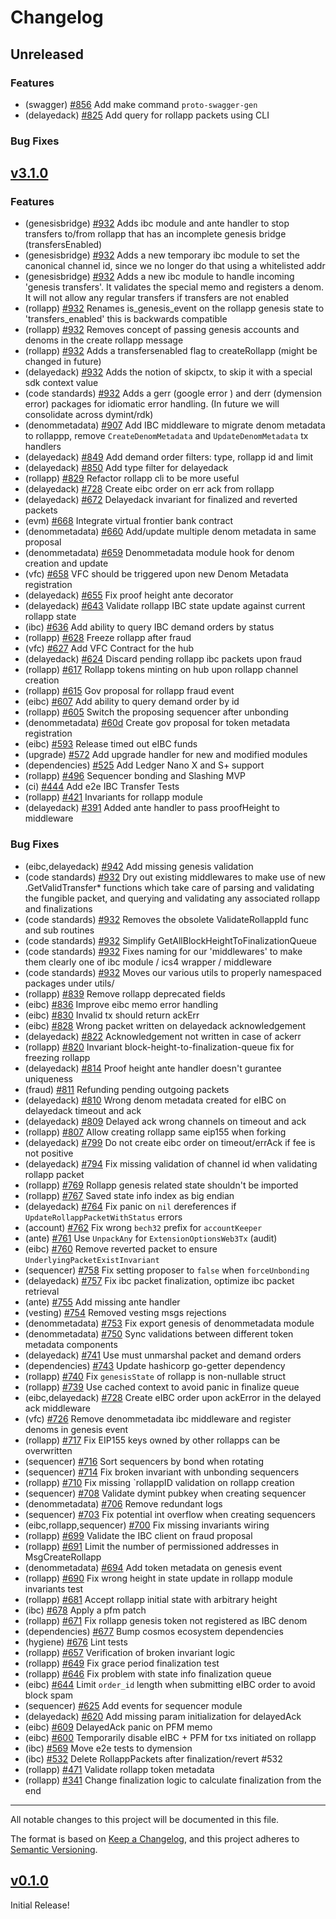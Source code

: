 <!--
Guiding Principles:

Changelogs are for humans, not machines.
There should be an entry for every single version.
The same types of changes should be grouped.
Versions and sections should be linkable.
The latest version comes first.
The release date of each version is displayed.
Mention whether you follow Semantic Versioning.

Usage:

Change log entries are to be added to the Unreleased section under the
appropriate stanza (see below). Each entry should ideally include a tag and
the Github issue reference in the following format:

* (<tag>) \#<issue-number> message

The issue numbers will later be link-ified during the release process so you do
not have to worry about including a link manually, but you can if you wish.

Types of changes (Stanzas):

"Features" for new features.
"Improvements" for changes in existing functionality.
"Deprecated" for soon-to-be removed features.
"Bug Fixes" for any bug fixes.
"Client Breaking" for breaking CLI commands and REST routes used by end-users.
"API Breaking" for breaking exported APIs used by developers building on SDK.
"State Machine Breaking" for any changes that result in a different AppState
given same genesisState and txList.
Ref: https://keepachangelog.com/en/1.0.0/
-->

# Changelog

## Unreleased

### Features

- (swagger) [#856](https://github.com/dymensionxyz/dymension/issues/856) Add make command `proto-swagger-gen`
- (delayedack) [#825](https://github.com/dymensionxyz/dymension/issues/825) Add query for rollapp packets using CLI

### Bug Fixes

## [v3.1.0](https://github.com/dymensionxyz/dymension/releases/tag/v3.1.0)

### Features

- (genesisbridge) [#932](https://github.com/dymensionxyz/dymension/issues/932) Adds ibc module and ante handler to stop transfers to/from rollapp that has an incomplete genesis bridge (transfersEnabled)
- (genesisbridge) [#932](https://github.com/dymensionxyz/dymension/issues/932) Adds a new temporary ibc module to set the canonical channel id, since we no longer do that using a whitelisted addr
- (genesisbridge) [#932](https://github.com/dymensionxyz/dymension/issues/932) Adds a new ibc module to handle incoming 'genesis transfers'. It validates the special memo and registers a denom. It will not allow any regular transfers if transfers are not enabled
- (rollapp) [#932](https://github.com/dymensionxyz/dymension/issues/932) Renames is_genesis_event on the rollapp genesis state to 'transfers_enabled' this is backwards compatible
- (rollapp) [#932](https://github.com/dymensionxyz/dymension/issues/932) Removes concept of passing genesis accounts and denoms in the create rollapp message
- (rollapp) [#932](https://github.com/dymensionxyz/dymension/issues/932) Adds a transfersenabled flag to createRollapp (might be changed in future)
- (delayedack) [#932](https://github.com/dymensionxyz/dymension/issues/932) Adds the notion of skipctx, to skip it with a special sdk context value
- (code standards) [#932](https://github.com/dymensionxyz/dymension/issues/932) Adds a gerr (google error ) and derr (dymension error) packages for idiomatic error handling. (In future we will consolidate across dymint/rdk)
- (denommetadata) [#907](https://github.com/dymensionxyz/dymension/issues/907) Add IBC middleware to migrate denom metadata to rollappp, remove `CreateDenomMetadata` and `UpdateDenomMetadata` tx handlers
- (delayedack) [#849](https://github.com/dymensionxyz/dymension/issues/849) Add demand order filters: type, rollapp id and limit
- (delayedack) [#850](https://github.com/dymensionxyz/dymension/issues/850) Add type filter for delayedack
- (rollapp) [#829](https://github.com/dymensionxyz/dymension/issues/829) Refactor rollapp cli to be more useful
- (delayedack) [#728](https://github.com/dymensionxyz/dymension/issues/728) Create eibc order on err ack from rollapp
- (delayedack) [#672](https://github.com/dymensionxyz/dymension/issues/672) Delayedack invariant for finalized and reverted packets
- (evm) [#668](https://github.com/dymensionxyz/dymension/issues/668) Integrate virtual frontier bank contract
- (denommetadata) [#660](https://github.com/dymensionxyz/dymension/issues/660) Add/update multiple denom metadata in same proposal
- (denommetadata) [#659](https://github.com/dymensionxyz/dymension/issues/659) Denommetadata module hook for denom creation and update
- (vfc) [#658](https://github.com/dymensionxyz/dymension/issues/658) VFC should be triggered upon new Denom Metadata registration
- (delayedack) [#655](https://github.com/dymensionxyz/dymension/pull/655) Fix proof height ante decorator
- (delayedack) [#643](https://github.com/dymensionxyz/dymension/issues/643) Validate rollapp IBC state update against current rollapp state
- (ibc) [#636](https://github.com/dymensionxyz/dymension/issues/636) Add ability to query IBC demand orders by status
- (rollapp) [#628](https://github.com/dymensionxyz/dymension/issues/628) Freeze rollapp after fraud
- (vfc) [#627](https://github.com/dymensionxyz/dymension/issues/627) Add VFC Contract for the hub
- (delayedack) [#624](https://github.com/dymensionxyz/dymension/issues/624) Discard pending rollapp ibc packets upon fraud
- (rollapp) [#617](https://github.com/dymensionxyz/dymension/issues/617) Rollapp tokens minting on hub upon rollapp channel creation
- (rollapp) [#615](https://github.com/dymensionxyz/dymension/issues/615) Gov proposal for rollapp fraud event
- (eibc) [#607](https://github.com/dymensionxyz/dymension/issues/607) Add ability to query demand order by id
- (rollapp) [#605](https://github.com/dymensionxyz/dymension/issues/605) Switch the proposing sequencer after unbonding
- (denommetadata) [#60d](https://github.com/dymensionxyz/dymension/issues/604) Create gov proposal for token metadata registration
- (eibc) [#593](https://github.com/dymensionxyz/dymension/issues/593) Release timed out eIBC funds 
- (upgrade) [#572](https://github.com/dymensionxyz/dymension/issues/572) Add upgrade handler for new and modified modules 
- (dependencies) [#525](https://github.com/dymensionxyz/dymension/pull/525) Add Ledger Nano X and S+ support
- (rollapp) [#496](https://github.com/dymensionxyz/dymension/issues/496) Sequencer bonding and Slashing MVP
- (ci) [#444](https://github.com/dymensionxyz/dymension/issues/444) Add e2e IBC Transfer Tests
- (rollapp) [#421](https://github.com/dymensionxyz/dymension/issues/421) Invariants for rollapp module
- (delayedack) [#391](https://github.com/dymensionxyz/dymension/issues/391) Added ante handler to pass proofHeight to middleware

### Bug Fixes

- (eibc,delayedack) [#942](https://github.com/dymensionxyz/dymension/issues/942) Add missing genesis validation
- (code standards) [#932](https://github.com/dymensionxyz/dymension/issues/932) Dry out existing middlewares to make use of new .GetValidTransfer* functions which take care of parsing and validating the fungible packet, and querying and validating any associated rollapp and finalizations
- (code standards) [#932](https://github.com/dymensionxyz/dymension/issues/932) Removes the obsolete ValidateRollappId func and sub routines
- (code standards) [#932](https://github.com/dymensionxyz/dymension/issues/932) Simplify GetAllBlockHeightToFinalizationQueue
- (code standards) [#932](https://github.com/dymensionxyz/dymension/issues/932) Fixes naming for our 'middlewares' to make them clearly one of ibc module / ics4 wrapper / middleware
- (code standards) [#932](https://github.com/dymensionxyz/dymension/issues/932) Moves our various utils to properly namespaced packages under utils/
- (rollapp) [#839](https://github.com/dymensionxyz/dymension/issues/839) Remove rollapp deprecated fields
- (eibc) [#836](https://github.com/dymensionxyz/dymension/issues/836) Improve eibc memo error handling
- (eibc) [#830](https://github.com/dymensionxyz/dymension/issues/830) Invalid tx should return ackErr
- (eibc) [#828](https://github.com/dymensionxyz/dymension/issues/828) Wrong packet written on delayedack acknowledgement
- (delayedack) [#822](https://github.com/dymensionxyz/dymension/issues/822) Acknowledgement not written in case of ackerr
- (rollapp) [#820](https://github.com/dymensionxyz/dymension/issues/820) Invariant block-height-to-finalization-queue fix for freezing rollapp
- (delayedack) [#814](https://github.com/dymensionxyz/dymension/issues/814) Proof height ante handler doesn't gurantee uniqueness
- (fraud) [#811](https://github.com/dymensionxyz/dymension/issues/811) Refunding pending outgoing packets
- (delayedack) [#810](https://github.com/dymensionxyz/dymension/issues/810) Wrong denom metadata created for eIBC on delayedack timeout and ack
- (delayedack) [#809](https://github.com/dymensionxyz/dymension/issues/809) Delayed ack wrong channels on timeout and ack
- (rollapp) [#807](https://github.com/dymensionxyz/dymension/issues/807) Allow creating rollapp same eip155 when forking
- (delayedack) [#799](https://github.com/dymensionxyz/dymension/issues/799) Do not create eibc order on timeout/errAck if fee is not positive
- (delayedack) [#794](https://github.com/dymensionxyz/dymension/issues/794) Fix missing validation of channel id when validating rollapp packet
- (rollapp) [#769](https://github.com/dymensionxyz/dymension/issues/769) Rollapp genesis related state shouldn't be imported
- (rollapp) [#767](https://github.com/dymensionxyz/dymension/issues/767) Saved state info index as big endian
- (delayedack) [#764](https://github.com/dymensionxyz/dymension/issues/764) Fix panic on `nil` dereferences if `UpdateRollappPacketWithStatus` errors
- (account) [#762](https://github.com/dymensionxyz/dymension/issues/762) Fix wrong `bech32` prefix for `accountKeeper`
- (ante) [#761](https://github.com/dymensionxyz/dymension/issues/761) Use `UnpackAny` for `ExtensionOptionsWeb3Tx` (audit)
- (eibc) [#760](https://github.com/dymensionxyz/dymension/issues/760) Remove reverted packet to ensure `UnderlyingPacketExistInvariant`
- (sequencer) [#758](https://github.com/dymensionxyz/dymension/issues/758) Fix setting proposer to `false` when `forceUnbonding`
- (delayedack) [#757](https://github.com/dymensionxyz/dymension/issues/757) Fix ibc packet finalization, optimize ibc packet retrieval
- (ante) [#755](https://github.com/dymensionxyz/dymension/issues/755) Add missing ante handler
- (vesting) [#754](https://github.com/dymensionxyz/dymension/issues/754) Removed vesting msgs rejections
- (denommetadata) [#753](https://github.com/dymensionxyz/dymension/issues/753) Fix export genesis of denommetadata module
- (denommetadata) [#750](https://github.com/dymensionxyz/dymension/issues/750) Sync validations between different token metadata components
- (delayedack) [#741](https://github.com/dymensionxyz/dymension/issues/741) Use must unmarshal packet and demand orders
- (dependencies) [#743](https://github.com/dymensionxyz/dymension/issues/743) Update hashicorp go-getter dependency
- (rollapp) [#740](https://github.com/dymensionxyz/dymension/issues/740) Fix `genesisState` of rollapp is non-nullable struct
- (rollapp) [#739](https://github.com/dymensionxyz/dymension/issues/739) Use cached context to avoid panic in finalize queue
- (eibc,delayedack) [#728](https://github.com/dymensionxyz/dymension/issues/728) Create eIBC order upon ackError in the delayed ack middleware
- (vfc) [#726](https://github.com/dymensionxyz/dymension/issues/726) Remove denommetadata ibc middleware and register denoms in genesis event
- (rollapp) [#717](https://github.com/dymensionxyz/dymension/issues/717) Fix EIP155 keys owned by other rollapps can be overwritten
- (sequencer) [#716](https://github.com/dymensionxyz/dymension/issues/716) Sort sequencers by bond when rotating
- (sequencer) [#714](https://github.com/dymensionxyz/dymension/issues/714) Fix broken invariant with unbonding sequencers
- (rollapp) [#710](https://github.com/dymensionxyz/dymension/issues/710) Fix missing `rollappID validation on rollapp creation
- (sequencer) [#708](https://github.com/dymensionxyz/dymension/issues/708) Validate dymint pubkey when creating sequencer
- (denommetadata) [#706](https://github.com/dymensionxyz/dymension/issues/706) Remove redundant logs
- (sequencer) [#703](https://github.com/dymensionxyz/dymension/issues/703) Fix potential int overflow when creating sequencers
- (eibc,rollapp,sequencer) [#700](https://github.com/dymensionxyz/dymension/issues/700) Fix missing invariants wiring
- (rollapp) [#699](https://github.com/dymensionxyz/dymension/pull/699) Validate the IBC client on fraud proposal
- (rollapp) [#691](https://github.com/dymensionxyz/dymension/pull/691) Limit the number of permissioned addresses in MsgCreateRollapp
- (denommetadata) [#694](https://github.com/dymensionxyz/dymension/pull/694) Add token metadata on genesis event
- (rollapp) [#690](https://github.com/dymensionxyz/dymension/pull/690) Fix wrong height in state update in rollapp module invariants test
- (rollapp) [#681](https://github.com/dymensionxyz/dymension/pull/681) Accept rollapp initial state with arbitrary height
- (ibc) [#678](https://github.com/dymensionxyz/dymension/pull/678) Apply a pfm patch
- (rollapp) [#671](https://github.com/dymensionxyz/dymension/pull/671) Fix rollapp genesis token not registered as IBC denom
- (dependencies) [#677](https://github.com/dymensionxyz/dymension/pull/677) Bump cosmos ecosystem dependencies
- (hygiene) [#676](https://github.com/dymensionxyz/dymension/pull/676) Lint tests
- (rollapp) [#657](https://github.com/dymensionxyz/dymension/pull/657) Verification of broken invariant logic
- (rollapp) [#649](https://github.com/dymensionxyz/dymension/pull/649) Fix grace period finalization test
- (rollapp) [#646](https://github.com/dymensionxyz/dymension/pull/646) Fix problem with state info finalization queue
- (eibc) [#644](https://github.com/dymensionxyz/dymension/pull/644) Limit `order_id` length when submitting eIBC order to avoid block spam
- (sequencer) [#625](https://github.com/dymensionxyz/dymension/pull/625) Add events for sequencer module
- (delayedack) [#620](https://github.com/dymensionxyz/dymension/pull/620) Add missing param initialization for delayedAck
- (eibc) [#609](https://github.com/dymensionxyz/dymension/pull/609) DelayedAck panic on PFM memo
- (eibc) [#600](https://github.com/dymensionxyz/dymension/pull/600) Temporarily disable eIBC + PFM for txs initiated on rollapp
- (ibc) [#569](https://github.com/dymensionxyz/dymension/issues/569) Move e2e tests to dymension
- (ibc) [#532](https://github.com/dymensionxyz/dymension/issues/532) Delete RollappPackets after finalization/revert #532
- (rollapp) [#471](https://github.com/dymensionxyz/dymension/issues/471) Validate rollapp token metadata
- (rollapp) [#341](https://github.com/dymensionxyz/dymension/issues/341) Change finalization logic to calculate finalization from the end

___

All notable changes to this project will be documented in this file.

The format is based on [Keep a Changelog](https://keepachangelog.com/en/1.0.0/),
and this project adheres to [Semantic Versioning](https://semver.org/spec/v2.0.0.html).

## [v0.1.0](https://github.com/dymensionxyz/dymension/releases/tag/v0.1.0-alpha)

Initial Release!
